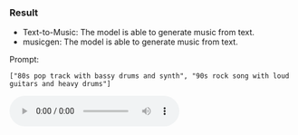 ### Result
* Text-to-Music: The model is able to generate music from text.
* musicgen: The model is able to generate music from text.

Prompt:
```
["80s pop track with bassy drums and synth", "90s rock song with loud guitars and heavy drums"]
```

<audio controls>
  <source src="80s_pop_track.wav" type="audio/mpeg">
</audio>